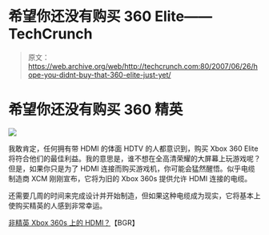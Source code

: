 # 希望你还没有购买 360 Elite——TechCrunch

> 原文：<https://web.archive.org/web/http://techcrunch.com:80/2007/06/26/hope-you-didnt-buy-that-360-elite-just-yet/>

# 希望你还没有购买 360 精英

![](img/3453c4c639d4eeb19a001d4ab69800ce.png)

我敢肯定，任何拥有带 HDMI 的体面 HDTV 的人都意识到，购买 Xbox 360 Elite 将符合他们的最佳利益。我的意思是，谁不想在全高清荣耀的大屏幕上玩游戏呢？但是，如果你只是为了 HDMI 连接而购买游戏机，你可能会猛然醒悟。似乎电缆制造商 XCM 刚刚宣布，它将为旧的 Xbox 360s 提供允许 HDMI 连接的电缆。

还需要几周的时间来完成设计并开始制造，但如果这种电缆成为现实，它将基本上使购买精英的人感到非常幸运。

[非精英 Xbox 360s 上的 HDMI？](https://web.archive.org/web/20211010044828/http://www.boygeniusreport.com/2007/06/26/hdmi-on-non-elite-xbox-360s/)【BGR】